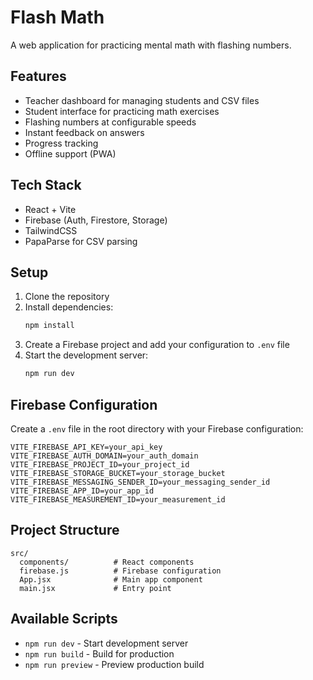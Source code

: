 # Flash Math

A web application for practicing mental math with flashing numbers.

## Features

- Teacher dashboard for managing students and CSV files
- Student interface for practicing math exercises
- Flashing numbers at configurable speeds
- Instant feedback on answers
- Progress tracking
- Offline support (PWA)

## Tech Stack

- React + Vite
- Firebase (Auth, Firestore, Storage)
- TailwindCSS
- PapaParse for CSV parsing

## Setup

1. Clone the repository
2. Install dependencies:
   ```bash
   npm install
   ```
3. Create a Firebase project and add your configuration to `.env` file
4. Start the development server:
   ```bash
   npm run dev
   ```

## Firebase Configuration

Create a `.env` file in the root directory with your Firebase configuration:

```
VITE_FIREBASE_API_KEY=your_api_key
VITE_FIREBASE_AUTH_DOMAIN=your_auth_domain
VITE_FIREBASE_PROJECT_ID=your_project_id
VITE_FIREBASE_STORAGE_BUCKET=your_storage_bucket
VITE_FIREBASE_MESSAGING_SENDER_ID=your_messaging_sender_id
VITE_FIREBASE_APP_ID=your_app_id
VITE_FIREBASE_MEASUREMENT_ID=your_measurement_id
```

## Project Structure

```
src/
  components/          # React components
  firebase.js          # Firebase configuration
  App.jsx              # Main app component
  main.jsx             # Entry point
```

## Available Scripts

- `npm run dev` - Start development server
- `npm run build` - Build for production
- `npm run preview` - Preview production build